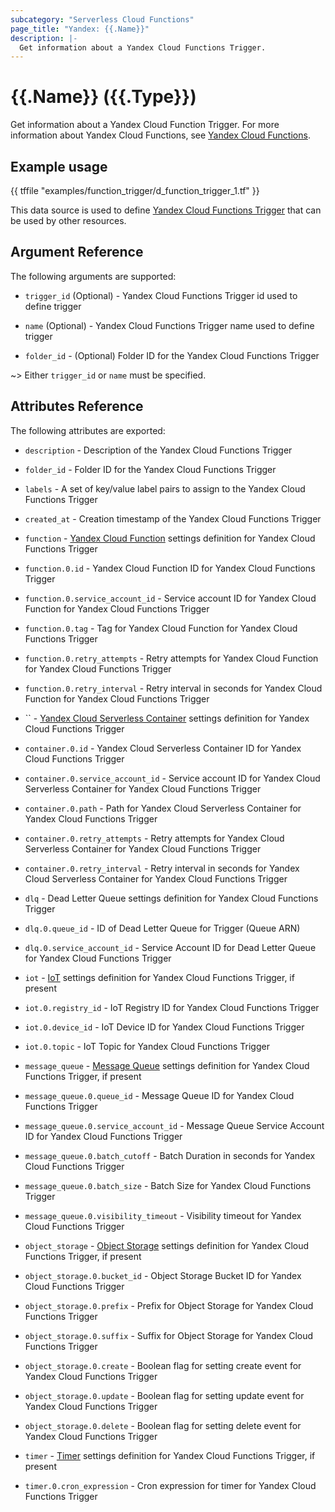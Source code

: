 ```yaml
---
subcategory: "Serverless Cloud Functions"
page_title: "Yandex: {{.Name}}"
description: |-
  Get information about a Yandex Cloud Functions Trigger.
---
```


# {{.Name}} ({{.Type}})

Get information about a Yandex Cloud Function Trigger. For more information about Yandex Cloud Functions, see [Yandex Cloud Functions](https://yandex.cloud/docs/functions/).

## Example usage

{{ tffile "examples/function_trigger/d_function_trigger_1.tf" }}

This data source is used to define [Yandex Cloud Functions Trigger](https://yandex.cloud/docs/functions/concepts/trigger) that can be used by other resources.

## Argument Reference

The following arguments are supported:

* `trigger_id` (Optional) - Yandex Cloud Functions Trigger id used to define trigger

* `name` (Optional) - Yandex Cloud Functions Trigger name used to define trigger

* `folder_id` - (Optional) Folder ID for the Yandex Cloud Functions Trigger

~> Either `trigger_id` or `name` must be specified.

## Attributes Reference

The following attributes are exported:

* `description` - Description of the Yandex Cloud Functions Trigger
* `folder_id` - Folder ID for the Yandex Cloud Functions Trigger
* `labels` - A set of key/value label pairs to assign to the Yandex Cloud Functions Trigger
* `created_at` - Creation timestamp of the Yandex Cloud Functions Trigger

* `function` - [Yandex Cloud Function](https://yandex.cloud/docs/functions/concepts/function) settings definition for Yandex Cloud Functions Trigger
* `function.0.id` - Yandex Cloud Function ID for Yandex Cloud Functions Trigger
* `function.0.service_account_id` - Service account ID for Yandex Cloud Function for Yandex Cloud Functions Trigger
* `function.0.tag` - Tag for Yandex Cloud Function for Yandex Cloud Functions Trigger
* `function.0.retry_attempts` - Retry attempts for Yandex Cloud Function for Yandex Cloud Functions Trigger
* `function.0.retry_interval` - Retry interval in seconds for Yandex Cloud Function for Yandex Cloud Functions Trigger

* `` - [Yandex Cloud Serverless Container](https://yandex.cloud/docs/serverless-containers/concepts/container) settings definition for Yandex Cloud Functions Trigger
* `container.0.id` - Yandex Cloud Serverless Container ID for Yandex Cloud Functions Trigger
* `container.0.service_account_id` - Service account ID for Yandex Cloud Serverless Container for Yandex Cloud Functions Trigger
* `container.0.path` - Path for Yandex Cloud Serverless Container for Yandex Cloud Functions Trigger
* `container.0.retry_attempts` - Retry attempts for Yandex Cloud Serverless Container for Yandex Cloud Functions Trigger
* `container.0.retry_interval` - Retry interval in seconds for Yandex Cloud Serverless Container for Yandex Cloud Functions Trigger

* `dlq` - Dead Letter Queue settings definition for Yandex Cloud Functions Trigger
* `dlq.0.queue_id` - ID of Dead Letter Queue for Trigger (Queue ARN)
* `dlq.0.service_account_id` - Service Account ID for Dead Letter Queue for Yandex Cloud Functions Trigger

* `iot` - [IoT](https://yandex.cloud/docs/functions/concepts/trigger/iot-core-trigger) settings definition for Yandex Cloud Functions Trigger, if present
* `iot.0.registry_id` - IoT Registry ID for Yandex Cloud Functions Trigger
* `iot.0.device_id` - IoT Device ID for Yandex Cloud Functions Trigger
* `iot.0.topic` - IoT Topic for Yandex Cloud Functions Trigger

* `message_queue` - [Message Queue](https://yandex.cloud/docs/functions/concepts/trigger/ymq-trigger) settings definition for Yandex Cloud Functions Trigger, if present
* `message_queue.0.queue_id` - Message Queue ID for Yandex Cloud Functions Trigger
* `message_queue.0.service_account_id` - Message Queue Service Account ID for Yandex Cloud Functions Trigger
* `message_queue.0.batch_cutoff` - Batch Duration in seconds for Yandex Cloud Functions Trigger
* `message_queue.0.batch_size` - Batch Size for Yandex Cloud Functions Trigger
* `message_queue.0.visibility_timeout` - Visibility timeout for Yandex Cloud Functions Trigger

* `object_storage` - [Object Storage](https://yandex.cloud/docs/functions/concepts/trigger/os-trigger) settings definition for Yandex Cloud Functions Trigger, if present
* `object_storage.0.bucket_id` - Object Storage Bucket ID for Yandex Cloud Functions Trigger
* `object_storage.0.prefix` - Prefix for Object Storage for Yandex Cloud Functions Trigger
* `object_storage.0.suffix` - Suffix for Object Storage for Yandex Cloud Functions Trigger
* `object_storage.0.create` - Boolean flag for setting create event for Yandex Cloud Functions Trigger
* `object_storage.0.update` - Boolean flag for setting update event for Yandex Cloud Functions Trigger
* `object_storage.0.delete` - Boolean flag for setting delete event for Yandex Cloud Functions Trigger

* `timer` - [Timer](https://yandex.cloud/docs/functions/concepts/trigger/timer) settings definition for Yandex Cloud Functions Trigger, if present
* `timer.0.cron_expression` - Cron expression for timer for Yandex Cloud Functions Trigger
